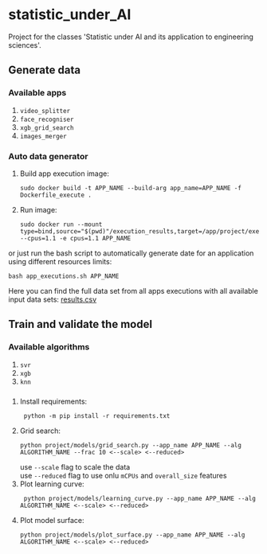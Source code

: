 # statistic_under_AI
Project for the classes 'Statistic under AI and its application to engineering sciences'.
## Generate data
### Available apps
1. `video_splitter`
2. `face_recogniser`
3. `xgb_grid_search`
4. `images_merger`  
### Auto data generator
1. Build app execution image:  
    ```
    sudo docker build -t APP_NAME --build-arg app_name=APP_NAME -f Dockerfile_execute .
    ```
2. Run image:
    ```
   sudo docker run --mount type=bind,source="$(pwd)"/execution_results,target=/app/project/execution_results --cpus=1.1 -e cpus=1.1 APP_NAME
   ```  

or just run the bash script to automatically generate date for an application using different resources limits:
```
bash app_executions.sh APP_NAME
```
Here you can find the full data set from all apps executions with all available input data sets:
[results.csv](/execution_results/results.csv)
## Train and validate the model
### Available algorithms
1. `svr`
2. `xgb`
3. `knn`
###
1. Install requirements:
   ```
    python -m pip install -r requirements.txt
   ```
1. Grid search:
    ```
    python project/models/grid_search.py --app_name APP_NAME --alg ALGORITHM_NAME --frac 10 <--scale> <--reduced>
    ```
   use `--scale` flag to scale the data  
   use `--reduced` flag to use onlu `mCPUs` and `overall_size` features  
2. Plot learning curve:
   ```
    python project/models/learning_curve.py --app_name APP_NAME --alg ALGORITHM_NAME <--scale> <--reduced>
   ```
3. Plot model surface:
    ```
    python project/models/plot_surface.py --app_name APP_NAME --alg ALGORITHM_NAME <--scale> <--reduced>
    ```

